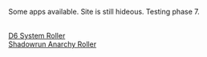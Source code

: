 Some apps available. Site is still hideous. Testing phase 7.

<br /><a href="/d6-system-roller/d6-system-roller.html">D6 System Roller</a>
<br /><a href="/anarchy-roller/anarchy-roller.html">Shadowrun Anarchy Roller</a>